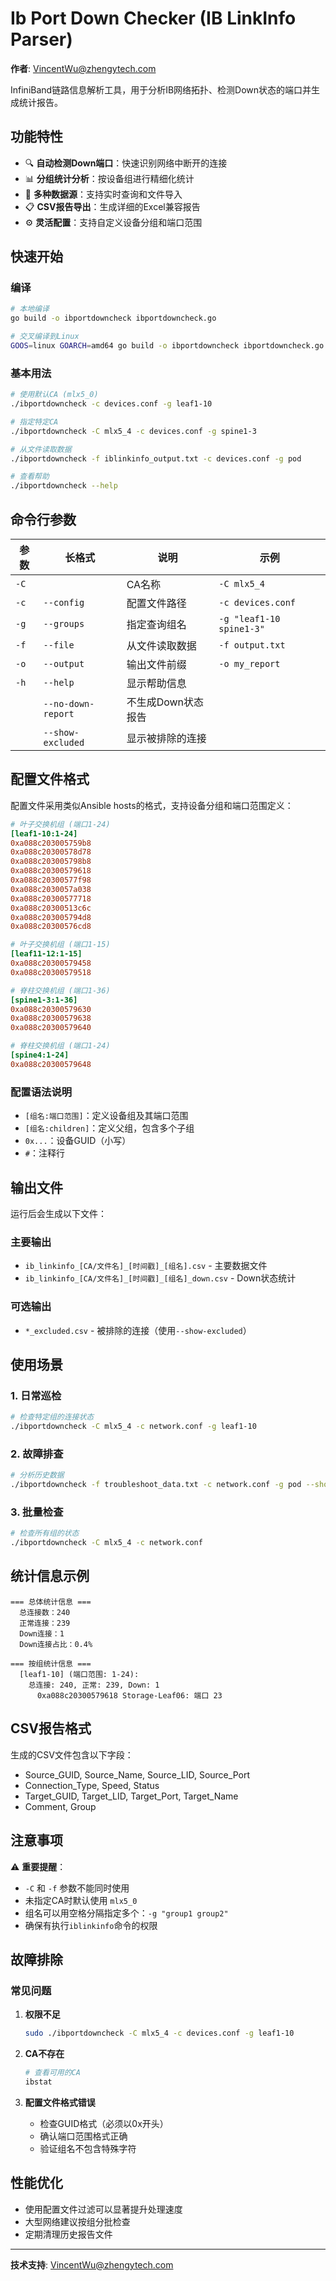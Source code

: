 # Ib Port Down Checker (IB LinkInfo Parser)

**作者**: VincentWu@zhengytech.com

InfiniBand链路信息解析工具，用于分析IB网络拓扑、检测Down状态的端口并生成统计报告。

## 功能特性

- 🔍 **自动检测Down端口**：快速识别网络中断开的连接
- 📊 **分组统计分析**：按设备组进行精细化统计
- 📁 **多种数据源**：支持实时查询和文件导入
- 📋 **CSV报告导出**：生成详细的Excel兼容报告
- ⚙️ **灵活配置**：支持自定义设备分组和端口范围

## 快速开始

### 编译

```bash
# 本地编译
go build -o ibportdowncheck ibportdowncheck.go

# 交叉编译到Linux
GOOS=linux GOARCH=amd64 go build -o ibportdowncheck ibportdowncheck.go
```

### 基本用法

```bash
# 使用默认CA (mlx5_0)
./ibportdowncheck -c devices.conf -g leaf1-10

# 指定特定CA
./ibportdowncheck -C mlx5_4 -c devices.conf -g spine1-3

# 从文件读取数据
./ibportdowncheck -f iblinkinfo_output.txt -c devices.conf -g pod

# 查看帮助
./ibportdowncheck --help
```

## 命令行参数

| 参数 | 长格式 | 说明 | 示例 |
|------|--------|------|------|
| `-C` | | CA名称 | `-C mlx5_4` |
| `-c` | `--config` | 配置文件路径 | `-c devices.conf` |
| `-g` | `--groups` | 指定查询组名 | `-g "leaf1-10 spine1-3"` |
| `-f` | `--file` | 从文件读取数据 | `-f output.txt` |
| `-o` | `--output` | 输出文件前缀 | `-o my_report` |
| `-h` | `--help` | 显示帮助信息 | |
| | `--no-down-report` | 不生成Down状态报告 | |
| | `--show-excluded` | 显示被排除的连接 | |

## 配置文件格式

配置文件采用类似Ansible hosts的格式，支持设备分组和端口范围定义：

```ini
# 叶子交换机组 (端口1-24)
[leaf1-10:1-24]
0xa088c203005759b8
0xa088c20300578d78
0xa088c203005798b8
0xa088c20300579618
0xa088c20300577f98
0xa088c2030057a038
0xa088c20300577718
0xa088c20300513c6c
0xa088c203005794d8
0xa088c20300576cd8

# 叶子交换机组 (端口1-15)
[leaf11-12:1-15]
0xa088c20300579458
0xa088c20300579518

# 脊柱交换机组 (端口1-36) 
[spine1-3:1-36]
0xa088c20300579630
0xa088c20300579638
0xa088c20300579640

# 脊柱交换机组 (端口1-24)
[spine4:1-24]
0xa088c20300579648

```

### 配置语法说明

- `[组名:端口范围]`：定义设备组及其端口范围
- `[组名:children]`：定义父组，包含多个子组
- `0x...`：设备GUID（小写）
- `#`：注释行

## 输出文件

运行后会生成以下文件：

### 主要输出
- `ib_linkinfo_[CA/文件名]_[时间戳]_[组名].csv` - 主要数据文件
- `ib_linkinfo_[CA/文件名]_[时间戳]_[组名]_down.csv` - Down状态统计

### 可选输出
- `*_excluded.csv` - 被排除的连接（使用`--show-excluded`）

## 使用场景

### 1. 日常巡检
```bash
# 检查特定组的连接状态
./ibportdowncheck -C mlx5_4 -c network.conf -g leaf1-10
```

### 2. 故障排查
```bash
# 分析历史数据
./ibportdowncheck -f troubleshoot_data.txt -c network.conf -g pod --show-excluded
```

### 3. 批量检查
```bash
# 检查所有组的状态
./ibportdowncheck -C mlx5_4 -c network.conf
```

## 统计信息示例

```
=== 总体统计信息 ===
  总连接数：240
  正常连接：239
  Down连接：1
  Down连接占比：0.4%

=== 按组统计信息 ===
  [leaf1-10] (端口范围: 1-24):
    总连接: 240, 正常: 239, Down: 1
      0xa088c20300579618 Storage-Leaf06: 端口 23
```

## CSV报告格式

生成的CSV文件包含以下字段：
- Source_GUID, Source_Name, Source_LID, Source_Port
- Connection_Type, Speed, Status
- Target_GUID, Target_LID, Target_Port, Target_Name
- Comment, Group

## 注意事项

⚠️ **重要提醒**：
- `-C` 和 `-f` 参数不能同时使用
- 未指定CA时默认使用 `mlx5_0`
- 组名可以用空格分隔指定多个：`-g "group1 group2"`
- 确保有执行`iblinkinfo`命令的权限

## 故障排除

### 常见问题

1. **权限不足**
   ```bash
   sudo ./ibportdowncheck -C mlx5_4 -c devices.conf -g leaf1-10
   ```

2. **CA不存在**
   ```bash
   # 查看可用的CA
   ibstat
   ```

3. **配置文件格式错误**
   - 检查GUID格式（必须以0x开头）
   - 确认端口范围格式正确
   - 验证组名不包含特殊字符

## 性能优化

- 使用配置文件过滤可以显著提升处理速度
- 大型网络建议按组分批检查
- 定期清理历史报告文件

---

**技术支持**: VincentWu@zhengytech.com
